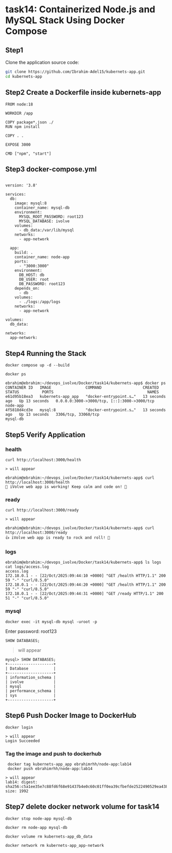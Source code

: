 # task14: Containerized Node.js and MySQL Stack Using Docker Compose

## Step1
Clone the application source code:
```bash
git clone https://github.com/Ibrahim-Adel15/kubernets-app.git
cd kubernets-app
```

## Step2 Create a Dockerfile inside kubernets-app

```
FROM node:18

WORKDIR /app

COPY package*.json ./
RUN npm install

COPY . .

EXPOSE 3000

CMD ["npm", "start"]
```

## Step3 docker-compose.yml
```

version: '3.8'

services:
  db:
    image: mysql:8
    container_name: mysql-db
    environment:
      MYSQL_ROOT_PASSWORD: root123
      MYSQL_DATABASE: ivolve
    volumes:
      - db_data:/var/lib/mysql
    networks:
      - app-network

  app:
    build: .
    container_name: node-app
    ports:
      - "3000:3000"
    environment:
      DB_HOST: db
      DB_USER: root
      DB_PASSWORD: root123
    depends_on:
      - db
    volumes:
      - ./logs:/app/logs
    networks:
      - app-network

volumes:
  db_data:

networks:
  app-network:
```

## Step4 Running the Stack

```
docker compose up -d --build
```
```
docker ps

ebrahim@ebrahim:~/devops_ivolve/Docker/task14/kubernets-app$ docker ps
CONTAINER ID   IMAGE               COMMAND                  CREATED          STATUS          PORTS                                         NAMES
e61d95b18ea3   kubernets-app_app   "docker-entrypoint.s…"   13 seconds ago   Up 13 seconds   0.0.0.0:3000->3000/tcp, [::]:3000->3000/tcp   node-app
4f5818d4cd3e   mysql:8             "docker-entrypoint.s…"   13 seconds ago   Up 13 seconds   3306/tcp, 33060/tcp                           mysql-db
```

## Step5 Verify Application

### health
```
curl http://localhost:3000/health

> will appear

ebrahim@ebrahim:~/devops_ivolve/Docker/task14/kubernets-app$ curl http://localhost:3000/health
🚀 iVolve web app is working! Keep calm and code on! 🎉
```

### ready

```
curl http://localhost:3000/ready

> will appear

ebrahim@ebrahim:~/devops_ivolve/Docker/task14/kubernets-app$ curl http://localhost:3000/ready
👍 iVolve web app is ready to rock and roll! 🤘

```

### logs 

```
ebrahim@ebrahim:~/devops_ivolve/Docker/task14/kubernets-app$ ls logs
cat logs/access.log
access.log
172.18.0.1 - - [22/Oct/2025:09:44:10 +0000] "GET /health HTTP/1.1" 200 59 "-" "curl/8.5.0"
172.18.0.1 - - [22/Oct/2025:09:44:20 +0000] "GET /health HTTP/1.1" 200 59 "-" "curl/8.5.0"
172.18.0.1 - - [22/Oct/2025:09:44:31 +0000] "GET /ready HTTP/1.1" 200 51 "-" "curl/8.5.0"

```
### mysql 
```
docker exec -it mysql-db mysql -uroot -p
```
Enter password: root123
```
SHOW DATABASES;
```
> will appear

```
mysql> SHOW DATABASES;
+--------------------+
| Database           |
+--------------------+
| information_schema |
| ivolve             |
| mysql              |
| performance_schema |
| sys                |
+--------------------+

```

## Step6 Push Docker Image to DockerHub

```
docker login

> will appear
Login Succeeded
```

### Tag the image and push to dockerhub
```
 docker tag kubernets-app_app ebrahimrhh/node-app:lab14
 docker push ebrahimrhh/node-app:lab14

> will appear
lab14: digest: sha256:c5a1ee35e7c88fd6f68e91437b4e0c60c01ff0ea39cfbefde2522490529ea438 size: 1992
```

## Step7 delete docker network volume for task14

```
docker stop node-app mysql-db

docker rm node-app mysql-db

docker volume rm kubernets-app_db_data

docker network rm kubernets-app_app-network
```



